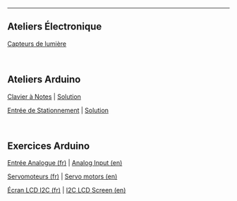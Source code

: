 

---


## Ateliers Électronique

[Capteurs de lumière](./docs/Détecteur_de_lumière/laboratoire.enc)

<br/>

## Ateliers Arduino

[Clavier à Notes](./docs/clavier_musical/laboratoire.enc) | 
[Solution](./docs/clavier_musical/solution.enc)

[Entrée de Stationnement](./docs/Entrée_de_stationnement/laboratoire.enc) |
[Solution](./docs/Entrée_de_stationnement/solution.enc)

<br/>

## Exercices Arduino

[Entrée Analogue (fr)](./docs/potentiometre/laboratoire_fr.enc) | 
[Analog Input (en)](./docs/potentiometre/laboratoire_en.enc)

[Servomoteurs (fr)](./docs/intro_servo/laboratoire_fr.enc) | 
[Servo motors (en)](./docs/intro_servo/laboratoire_en.enc) 

[Écran LCD I2C (fr)](./docs/LCD_I2C/laboratoire_fr.enc) |
[I2C LCD Screen (en)](./docs/LCD_I2C/laboratoire_en.enc)

<br/>


<br/> 
